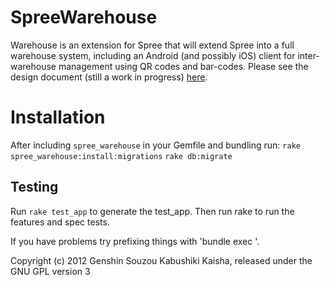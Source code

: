 SpreeWarehouse
==============

Warehouse is an extension for Spree that will extend Spree into a full warehouse system, including an Android (and possibly iOS) client for inter-warehouse management using QR codes and bar-codes.
Please see the design document (still a work in progress) [here](https://docs.google.com/document/d/1K-C33WjH5GooNKW-GsW7-Ol_K4-7PbwVxPk3Vs2MmO0/edit).

Installation
=======

After including `spree_warehouse` in your Gemfile and bundling run:
`rake spree_warehouse:install:migrations`
`rake db:migrate`


Testing
-------

Run `rake test_app` to generate the test_app.
Then run rake to run the features and spec tests.

If you have problems try prefixing things with 'bundle exec '.



Copyright (c) 2012 Genshin Souzou Kabushiki Kaisha, released under the GNU GPL version 3
